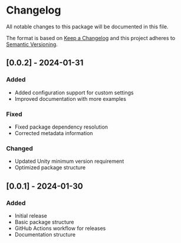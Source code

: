 # Changelog
All notable changes to this package will be documented in this file.

The format is based on [Keep a Changelog](http://keepachangelog.com/en/1.0.0/)
and this project adheres to [Semantic Versioning](http://semver.org/spec/v2.0.0.html).

## [0.0.2] - 2024-01-31
### Added
- Added configuration support for custom settings
- Improved documentation with more examples

### Fixed
- Fixed package dependency resolution
- Corrected metadata information

### Changed
- Updated Unity minimum version requirement
- Optimized package structure

## [0.0.1] - 2024-01-30
### Added
- Initial release
- Basic package structure
- GitHub Actions workflow for releases
- Documentation structure